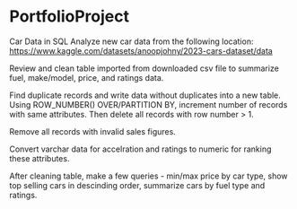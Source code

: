 # PortfolioProject

Car Data in SQL
Analyze new car data from the following location: https://www.kaggle.com/datasets/anoopjohny/2023-cars-dataset/data

Review and clean table imported from downloaded csv file to summarize fuel, make/model, price, and ratings data.

Find duplicate records and write data without duplicates into a new table.  Using ROW_NUMBER() OVER/PARTITION BY, increment
number of records with same attributes.  Then delete all records with row number > 1.

Remove all records with invalid sales figures.

Convert varchar data for accelration and ratings to numeric for ranking these attributes.

After cleaning table, make a few queries - min/max price by car type, show top selling cars in descinding order, 
summarize cars by fuel type and ratings.
